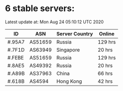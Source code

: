 # 6 stable servers:

Latest update at: Mon Aug 24 05:10:12 UTC 2020

| ID | ASN | Server Country | Online |
| -- | --- | -------------- | ------ |
| #.95A7 | AS51659 | Russia | 129 hrs |
| #.7F1D | AS63949 | Singapore | 20 hrs |
| #.FEBE | AS51659 | Russia | 129 hrs |
| #.8AE5 | AS49392 | Russia | 20 hrs |
| #.A89B | AS37963 | China | 66 hrs |
| #.618B | AS4594 | Hong Kong | 42 hrs |

